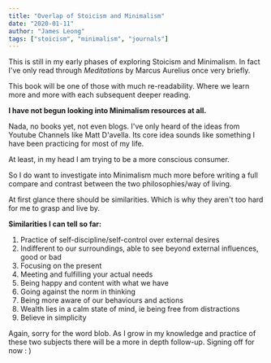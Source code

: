 ```yaml
---
title: "Overlap of Stoicism and Minimalism"
date: "2020-01-11"
author: "James Leong"
tags: ["stoicism", "minimalism", "journals"]
---
```


This is still in my early phases of exploring Stoicism and Minimalism. In fact I've only read through _Meditations_ by Marcus Aurelius once very briefly.

This book will be one of those with much re-readability. Where we learn more and more with each subsequent deeper reading.

**I have not begun looking into Minimalism resources at all.**

Nada, no books yet, not even blogs. I've only heard of the ideas from Youtube Channels like Matt D'avella. Its core idea sounds like something I have been practicing for most of my life.

At least, in my head I am trying to be a more conscious consumer.

So I do want to investigate into Minimalism much more before writing a full compare and contrast between the two philosophies/way of living.

At first glance there should be similarities. Which is why they aren't too hard for me to grasp and live by.

**Similarities I can tell so far:**

1. Practice of self-discipline/self-control over external desires
2. Indifferent to our surroundings, able to see beyond external influences, good or bad
3. Focusing on the present
4. Meeting and fulfilling your actual needs
5. Being happy and content with what we have
6. Going against the norm in thinking
7. Being more aware of our behaviours and actions
8. Wealth lies in a calm state of mind, ie being free from distractions
9. Believe in simplicity

Again, sorry for the word blob. As I grow in my knowledge and practice of these two subjects there will be a more in depth follow-up. Signing off for now : )
